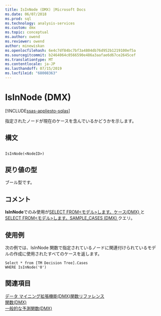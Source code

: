```yaml
---
title: IsInNode (DMX) |Microsoft Docs
ms.date: 06/07/2018
ms.prod: sql
ms.technology: analysis-services
ms.custom: dmx
ms.topic: conceptual
ms.author: owend
ms.reviewer: owend
author: minewiskan
ms.openlocfilehash: 6e4c7df84bc7bf3a4804db76d952b1219100ef5a
ms.sourcegitcommit: b2464064c0566590e486a3aafae6d67ce2645cef
ms.translationtype: MT
ms.contentlocale: ja-JP
ms.lasthandoff: 07/15/2019
ms.locfileid: "68008363"
---
```

# <a name="isinnode-dmx"></a>IsInNode (DMX)
[!INCLUDE[ssas-appliesto-sqlas](../includes/ssas-appliesto-sqlas.md)]

  指定されたノードが現在のケースを含んでいるかどうかを示します。  
  
## <a name="syntax"></a>構文  
  
```  
  
IsInNode(<NodeID>)  
```  
  
## <a name="return-type"></a>戻り値の型  
 ブール型です。  
  
## <a name="remarks"></a>コメント  
 **IsInNode**でのみ使用が[SELECT FROM&#60;モデル&#62;します。ケース&#40;DMX&#41; ](../dmx/select-from-model-cases-dmx.md)と[SELECT FROM&#60;モデル&#62;します。SAMPLE_CASES &#40;DMX&#41; ](../dmx/select-from-model-sample-cases-dmx.md)クエリ。  
  
## <a name="examples"></a>使用例  
 次の例では、IsInNode 関数で指定されているノードに関連付けられているモデルの作成に使用されたすべてのケースを返します。  
  
```  
Select * from [TM Decision Tree].Cases  
WHERE IsInNode('0')  
```  
  
## <a name="see-also"></a>関連項目  
 [データ マイニング拡張機能&#40;DMX&#41;関数リファレンス](../dmx/data-mining-extensions-dmx-function-reference.md)   
 [関数&#40;DMX&#41;](../dmx/functions-dmx.md)   
 [一般的な予測関数&#40;DMX&#41;](../dmx/general-prediction-functions-dmx.md)  
  
  
